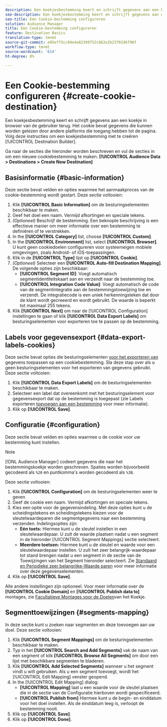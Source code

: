 ```yaml
---
description: Een koekjesbestemming keert en schrijft gegevens aan een koekje in browser van de gebruiker terug. Het cookie bevat gegevens die kunnen worden gelezen door andere platforms die toegang hebben tot de pagina. Volg deze instructies om een koekjesbestemming met [!UICONTROL de Bouwer van de Bestemming te creëren].
seo-description: Een koekjesbestemming keert en schrijft gegevens aan een koekje in browser van de gebruiker terug. Het cookie bevat gegevens die kunnen worden gelezen door andere platforms die toegang hebben tot de pagina. Volg deze instructies om een koekjesbestemming met [!UICONTROL de Bouwer van de Bestemming te creëren].
seo-title: Een Cookie-bestemming configureren
solution: Audience Manager
title: Een Cookie-bestemming configureren
feature: Destination Basics
translation-type: tm+mt
source-git-commit: e05eff3cc04e4a82399752c862e2b2370286f96f
workflow-type: tm+mt
source-wordcount: '614'
ht-degree: 0%

---
```



# Een Cookie-bestemming configureren {#create-cookie-destination}

Een koekjesbestemming keert en schrijft gegevens aan een koekje in browser van de gebruiker terug. Het cookie bevat gegevens die kunnen worden gelezen door andere platforms die toegang hebben tot de pagina. Volg deze instructies om een koekjesbestemming met te creëren [!UICONTROL Destination Builder].

<!-- create-cookie-destination.xml -->

Ga naar de secties die hieronder worden beschreven en vul de secties in om een nieuwe cookiebestemming te maken. **[!UICONTROL Audience Data > Destinations > Create New Destination]**

## Basisinformatie {#basic-information}

Deze sectie bevat velden en opties waarmee het aanmaakproces van de cookie-bestemming wordt gestart. Deze sectie voltooien:

1. Klik **[!UICONTROL Basic Information]** om de besturingselementen beschikbaar te maken.
2. Geef het doel een naam. Vermijd afkortingen en speciale tekens.
3. *(Optioneel)* Beschrijf de bestemming. Een beknopte beschrijving is een effectieve manier om meer informatie over een bestemming te definiëren of te verstrekken.
4. In the **[!UICONTROL Category]** list, choose **[!UICONTROL Custom]**.
5. In the **[!UICONTROL Environment]** list, select **[!UICONTROL Browser]**. U kunt geen cookiedoelen configureren voor systeemeigen mobiele omgevingen, zoals Android- of iOS-toepassingen.
6. Klik in de **[!UICONTROL Type]** lijst op **[!UICONTROL Cookie]**.
7. *(Optioneel)* Selecteer een **[!UICONTROL Auto-fill Destination Mapping]**. De volgende opties zijn beschikbaar:
   * **[!UICONTROL Segment ID]**: Voegt automatisch segmentidentiteitskaart aan en verzendt naar de bestemming toe.
   * **[!UICONTROL Integration Code Value]**: Voegt automatisch de code van de segmentintegratie aan de bestemmingstoewijzing toe en verzendt. De integratiecode is een uniek herkenningsteken dat door de klant wordt gecreeerd en wordt gebruikt. De waarde is beperkt tot maximaal 255 tekens.
8. Klik **[!UICONTROL Next]** om naar de [!UICONTROL Configuration] instellingen te gaan of klik **[!UICONTROL Data Export Labels]** om besturingselementen voor exporteren toe te passen op de bestemming.

## Labels voor gegevensexport {#data-export-labels-cookies}

Deze sectie bevat opties die besturingselementen [voor het exporteren van](../../features/data-export-controls.md) gegevens toepassen op een cookiebestemming. Sla deze stap over als u geen besturingselementen voor het exporteren van gegevens gebruikt. Deze sectie voltooien:

1. Klik **[!UICONTROL Data Export Labels]** om de besturingselementen beschikbaar te maken.
2. Selecteer een label dat overeenkomt met het besturingselement voor gegevensexport dat op de bestemming is toegepast (zie Labels exporteren [toevoegen aan een bestemming](/help/using/features/destinations/add-data-export-labels.md) voor meer informatie).
3. Klik op **[!UICONTROL Save]**.

## Configuratie {#configuration}

Deze sectie bevat velden en opties waarmee u de cookie voor uw bestemming kunt instellen.

>[!NOTE]
>
>[!DNL Audience Manager] codeert gegevens die naar het bestemmingskoekje worden geschreven. Spaties worden bijvoorbeeld gecodeerd als `%20` en puntkomma&#39;s worden gecodeerd als `%3B`.

Deze sectie voltooien:

1. Klik **[!UICONTROL Configuration]** om de besturingselementen weer te geven
1. Geef de cookie een naam. Vermijd afkortingen en speciale tekens.
1. Kies een optie voor de gegevensindeling. Met deze opties kunt u de scheidingstekens en scheidingstekens kiezen voor de sleutelwaardeparen die segmentgegevens naar een bestemming verzenden. Indelingsopties zijn:
   * **Eén toets:** Hiermee kunt u de sleutel instellen in een sleutelwaardepaar. U zult de waarde plaatsen nadat u een segment in de hieronder [!UICONTROL Segment Mappings] sectie selecteert.
   * **Meerdere toetsen:** Hiermee kunt u de sleutel en waarde voor een sleutelwaardepaar instellen. U zult het zeer belangrijk-waardepaar tot stand brengen nadat u een segment in de sectie van de Toewijzingen van het Segment hieronder selecteert.
Zie [Standaard en Periodieke zeer belangrijke-Waarde paren](../../features/destinations/key-value-pairs.md) voor meer informatie over deze gegevenselementen.
1. Klik op **[!UICONTROL Save]**.

Alle andere instellingen zijn optioneel. Voor meer informatie over de **[!UICONTROL Cookie Domain]** en **[!UICONTROL Publish data to]** montages, zie [Facultatieve Montages voor de Doelen](/help/using/features/destinations/cookie-destination-options.md)van het Koekje.

## Segmenttoewijzingen {#segments-mapping}

In deze sectie kunt u zoeken naar segmenten en deze toevoegen aan uw doel. Deze sectie voltooien:

1. Klik **[!UICONTROL Segment Mappings]** om de besturingselementen beschikbaar te maken.
1. Typ in het **[!UICONTROL Search and Add Segments]** vak de naam van een segment of klik **[!UICONTROL Browse All Segments]** om door een lijst met beschikbare segmenten te bladeren.
1. Klik **[!UICONTROL Add Selected Segments]** wanneer u het segment vindt u wilt gebruiken. Als u een segment toevoegt, wordt het [!UICONTROL Edit Mapping] venster geopend.
1. In the [!UICONTROL Edit Mapping] dialog:
   * **[!UICONTROL Mapping]** laat u een waarde voor de sleutel plaatsen die in de sectie van de Configuratie hierboven wordt gespecificeerd.
   * **[!UICONTROL Publish from]** Hiermee kunt u de begin- en einddatum voor het doel instellen. Als de einddatum leeg is, verloopt de bestemming nooit.
1. Klik op **[!UICONTROL Save]**.
1. Klik op **[!UICONTROL Done]**.